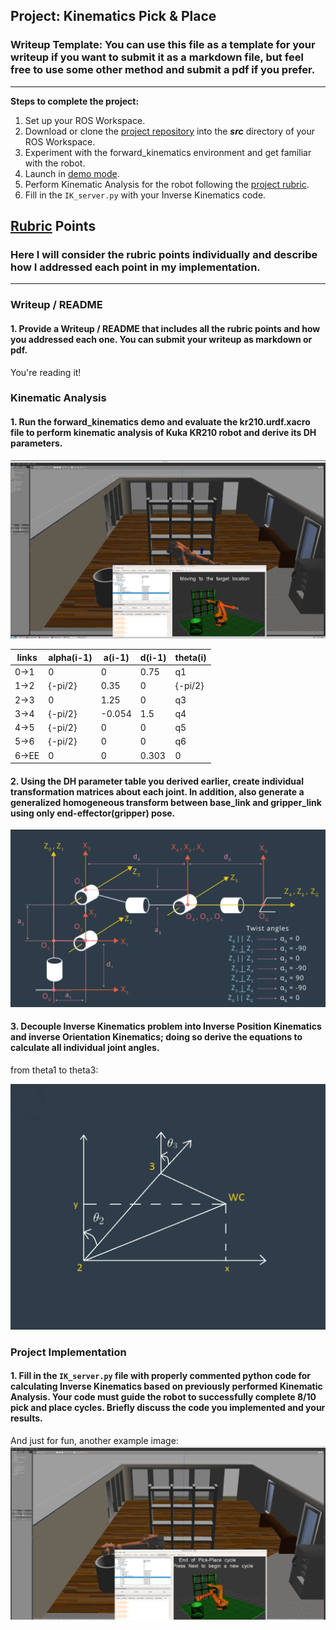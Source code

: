 ## Project: Kinematics Pick & Place
### Writeup Template: You can use this file as a template for your writeup if you want to submit it as a markdown file, but feel free to use some other method and submit a pdf if you prefer.

---


**Steps to complete the project:**  


1. Set up your ROS Workspace.
2. Download or clone the [project repository](https://github.com/udacity/RoboND-Kinematics-Project) into the ***src*** directory of your ROS Workspace.  
3. Experiment with the forward_kinematics environment and get familiar with the robot.
4. Launch in [demo mode](https://classroom.udacity.com/nanodegrees/nd209/parts/7b2fd2d7-e181-401e-977a-6158c77bf816/modules/8855de3f-2897-46c3-a805-628b5ecf045b/lessons/91d017b1-4493-4522-ad52-04a74a01094c/concepts/ae64bb91-e8c4-44c9-adbe-798e8f688193).
5. Perform Kinematic Analysis for the robot following the [project rubric](https://review.udacity.com/#!/rubrics/972/view).
6. Fill in the `IK_server.py` with your Inverse Kinematics code. 


[//]: # (Image References)

[image1]: ./misc_images/misc1.png
[image2]: ./misc_images/misc3.png
[image3]: ./misc_images/misc2.png

## [Rubric](https://review.udacity.com/#!/rubrics/972/view) Points
### Here I will consider the rubric points individually and describe how I addressed each point in my implementation.  

---
### Writeup / README

#### 1. Provide a Writeup / README that includes all the rubric points and how you addressed each one.  You can submit your writeup as markdown or pdf.  

You're reading it!

### Kinematic Analysis
#### 1. Run the forward_kinematics demo and evaluate the kr210.urdf.xacro file to perform kinematic analysis of Kuka KR210 robot and derive its DH parameters.


![Demo](images/ROS_demo.jpg)

| links | alpha(i-1) | a(i-1) | d(i-1) | theta(i) |
|-------|------------|--------|--------|----------|
| 0->1  | 0          | 0      | 0.75   | q1       |
| 1->2  | {-pi/2}    | 0.35   | 0      | {-pi/2}  |
| 2->3  | 0          | 1.25   | 0      | q3       |
| 3->4  | {-pi/2}    | -0.054 | 1.5    | q4       |
| 4->5  | {-pi/2}    | 0      | 0      | q5       |
| 5->6  | {-pi/2}    | 0      | 0      | q6       |
| 6->EE | 0          | 0      | 0.303  | 0        |

#### 2. Using the DH parameter table you derived earlier, create individual transformation matrices about each joint. In addition, also generate a generalized homogeneous transform between base_link and gripper_link using only end-effector(gripper) pose.

![KR210](images/KR210.jpg)




#### 3. Decouple Inverse Kinematics problem into Inverse Position Kinematics and inverse Orientation Kinematics; doing so derive the equations to calculate all individual joint angles.

from theta1 to theta3:


![alt text][image2]

### Project Implementation

#### 1. Fill in the `IK_server.py` file with properly commented python code for calculating Inverse Kinematics based on previously performed Kinematic Analysis. Your code must guide the robot to successfully complete 8/10 pick and place cycles. Briefly discuss the code you implemented and your results. 





And just for fun, another example image:
![Submission](images/submission_demo.jpg)


